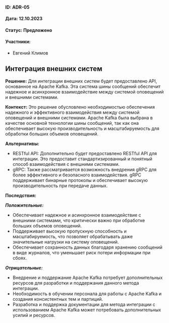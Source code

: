 #### ID: ADR-05

#### Дата: 12.10.2023

#### Статус: Предложено

#### Участники:
* Евгений Климов

## Интеграция внешних систем

**Решение:** Для интеграции внешних систем будет предоставлено API, основанное на Apache Kafka. Эта система шины сообщений обеспечит надежное и асинхронное взаимодействие между системой оповещений и внешними системами.

**Контекст:**
Это решение обусловлено необходимостью обеспечения надежного и эффективного взаимодействия между системой оповещений и внешними системами. Apache Kafka была выбрана в качестве основной технологии шины сообщений, так как она обеспечивает высокую производительность и масштабируемость для обработки больших объемов оповещений.

**Альтернативы:**
- RESTful API: Дополнительно будет предоставлено RESTful API для интеграции. Это предоставит стандартизированный и понятный способ взаимодействия с внешними системами.
- gRPC: Также рассматривается возможность внедрения gRPC для более эффективного и безопасного взаимодействия. gRPC поддерживает бинарные протоколы и обеспечивает высокую производительность при передаче данных.

**Последствия:**

***Положительные:***
- Обеспечивает надежное и асинхронное взаимодействие с внешними системами, что критически важно при обработке больших объемов оповещений.
- Поддерживает высокую пропускную способность и масштабируемость, что позволяет обрабатывать даже значительные нагрузки на систему оповещений.
- Обеспечивает сохранность данных благодаря хранению сообщений в виде журналов, что уменьшает риск потери информации при сбоях.

***Отрицательные:***
- Внедрение и поддержание Apache Kafka потребует дополнительных ресурсов для разработки и поддержания данного метода интеграции.
- Необходимость в обучении персонала для работы с Apache Kafka и создания консистентных тем и партиций.
- Разработка и поддержка документации для метода интеграции с использованием Apache Kafka может потребовать дополнительных усилий и ресурсов.